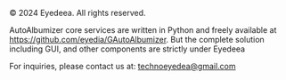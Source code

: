 © 2024 Eyedeea. All rights reserved.

AutoAlbumizer core services are written in Python and freely available at https://github.com/eyedia/GAutoAlbumizer. But the complete solution including GUI, and other components are strictly under Eyedeea 

For inquiries, please contact us at: technoeyedea@gmail.com

